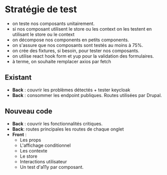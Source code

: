 # Stratégie de test

- on teste nos composants unitairement.
- si nos composant utilisent le store ou les context on les testent en utilisant le store ou le context
- on décompose nos components en petits components.
- on s'assure que nos composants sont testés au moins à 75%.
- on crée des fixtures, si besoin, pour tester nos composants.
- on utilise react hook form et yup pour la validation des formulaires.
- à terme, on souhaite remplacer axios par fetch

## Existant

- **Back** : couvrir les problèmes détectés + tester keycloak
- **Back** : consommer les endpoint publiques. Routes utilisées par Drupal.

## Nouveau code

- **Back** : couvrir les fonctionnalités critiques.
- **Back**: routes principales les routes de chaque onglet
- **Front** :
  - Les props
  - L'affichage conditionnel
  - Les contexte
  - Le store
  - Interactions utilisateur
  - Un test d'a11y par composant.
